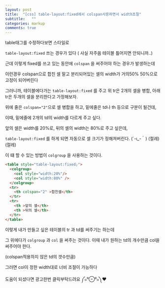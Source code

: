 ```yaml
---
layout: post
title:  "[css] table-layout:fixed에서 colspan사용하면서 width조절"
subtitle:   ""
categories: markup 
comments: true
---
```




table태그를 수정하다보면 스타일로

`table-layout:fixed` 쓰는 경우가 있다 ( 사실 자주씀 테이블 틀어지면 안되니까..)

근데 이렇게 fixed를 쓰고 있는 동안에 `colspan` 을 써주어야 하는 경우가 발생하는데

이런경우 colspan으로 합친 셀 말고 분리되어있는 셀의 width가 거의50% 50%으로 고정이 되어버린다



그러니까, 테이블에다가는 `table-layout:fixed` 를 주고 위 tr은 2개의 셀을 병합, 아래tr은 두개의 셀을 분리한다고 가정해보자.

위에 줄은 `colspan="2"`으로 셀 병합을 하고, 밑에줄은 td나 th 등으로 구분이 될건데,

이때, 밑에줄에 2개의 td의 width를 다르게 주고 싶다.

앞의 셀은 width를 20%로, 뒤의 셀의 width는 80%로 주고 싶은데,

`table-layout:fixed` 를 하게 되면 자동으로 셀 크기가 정해져버린다. (´-ι_-｀) (절레)(절레)



이 떄 할 수 있는 방법이 `colgroup` 을 사용하는 것이다.

~~~html
<table style="table-layout:fixed;">
  <colgroup>
  	<col style="width:20%"/>
  	<col style="width:80%" />
  </colgroup>
  <tr>
    <th colspan="2" >합친셀</th>
  </tr>
  <tr>
    <th >앞의 셀</th>
    <th >뒤의 셀</th>
  </tr>
</table>
~~~



이렇게 내가 만들고 싶은 테이블의 tr 과 td를 써주기는 하는데

그 위에다가 `colgroup` 과 `col` 을 써주는 것이다. 이때 내가 원하는 td의 개수만큼 col을 써주어야 한다.

(colspan적용하지 않은 td의 갯수만큼)

그러면 col이 정한 width대로 너비 조절이 가능하다







도움이 되셨다면 광고한번 클릭부탁드려요 ༼๑⁰⊖⁰๑༽❤



